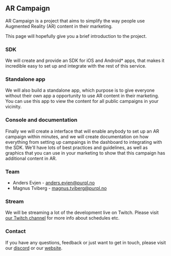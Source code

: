 ## AR Campaign

AR Campaign is a project that aims to simplify the way people use Augmented Reality (AR) content in their marketing.

This page will hopefully give you a brief introduction to the project.

### SDK

We will create and provide an SDK for iOS and Android\* apps, that makes it incredible easy to set up and integrate with the rest of this service.

### Standalone app

We will also build a standalone app, which purpose is to give everyone without their own app a opportunity to use AR content in their marketing. You can use this app to view the content for all public campaigns in your vicinity.

### Console and documentation

Finally we will create a interface that will enable anybody to set up an AR campaign within minutes, and we will create documentation on how everything from setting up campaings in the dashboard to integrating with the SDK. We'll have lots of best practices and guidelines, as well as graphics that you can use in your marketing to show that this campaign has additional content in AR.

### Team

- Anders Evjen - anders.evjen@purpl.no
- Magnus Tviberg - magnus.tviberg@purpl.no

### Stream

We will be streaming a lot of the development live on Twitch. Please visit [our Twitch channel](https://www.twitch.tv/purplteam) for more info about schedules etc.

### Contact

If you have any questions, feedback or just want to get in touch, please visit our [discord](https://discordapp.com/invite/vjWAPvC) or our [website](https://purpl.no/en/).
